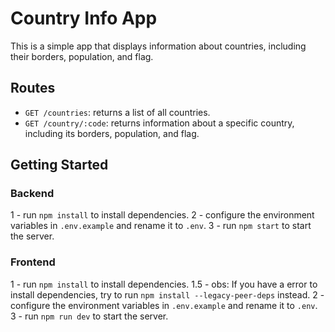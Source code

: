 # Country Info App

This is a simple app that displays information about countries, including their borders, population, and flag.

## Routes

- `GET /countries`: returns a list of all countries.
- `GET /country/:code`: returns information about a specific country, including its borders, population, and flag.

## Getting Started

### Backend
1 - run `npm install` to install dependencies.
2 - configure the environment variables in `.env.example` and rename it to `.env`.
3 - run `npm start` to start the server.

### Frontend
1 - run `npm install` to install dependencies.
    1.5 - obs: If you have a error to install dependencies, try to run `npm install --legacy-peer-deps` instead.
2 - configure the environment variables in `.env.example` and rename it to `.env`.
3 - run `npm run dev` to start the server.
